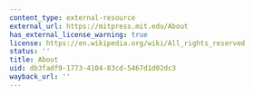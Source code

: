 ```yaml
---
content_type: external-resource
external_url: https://mitpress.mit.edu/About
has_external_license_warning: true
license: https://en.wikipedia.org/wiki/All_rights_reserved
status: ''
title: About
uid: db3fadf9-1773-4104-83cd-5467d1d02dc3
wayback_url: ''
---
```

